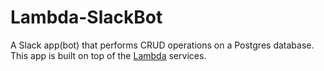 # Lambda-SlackBot

A Slack app(bot) that performs CRUD operations on a Postgres database.
This app is built on top of the [Lambda](https://aws.amazon.com/lambda/) services.
